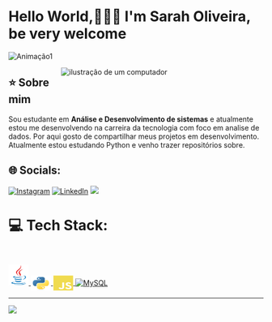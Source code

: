 # Hello World,🙋🏻‍♀️ I'm Sarah Oliveira, be very welcome 
![Animação1](https://github.com/SarahOliveiraPy/SarahOliveiraPy/assets/161997202/6ccb5c58-8e0c-40f7-9520-cd3207495fc4)

<img src="https://raw.githubusercontent.com/MicaelliMedeiros/micaellimedeiros/master/image/computer-illustration.png" alt="ilustração de um computador" min-width="400px" max-width="400px" width="400px" align="right">

## ⭐️ Sobre mim 

Sou estudante em <b>Análise e Desenvolvimento de sistemas</b> e atualmente estou me desenvolvendo na carreira da tecnologia com foco em analise de dados. Por aqui gosto de compartilhar meus projetos em desenvolvimento. Atualmente estou estudando Python e venho trazer repositórios sobre.

## 🌐 Socials:
[![Instagram](https://img.shields.io/badge/Instagram-%23E4405F.svg?logo=Instagram&logoColor=white)](https://instagram.com/https://www.instagram.com/sarahh_moonw/) [![LinkedIn](https://img.shields.io/badge/LinkedIn-%230077B5.svg?logo=linkedin&logoColor=white)](https://linkedin.com/in/https://www.linkedin.com/in/sarah-ferreira-dias-de-o-10b963231/) 
<a href = "mailto:sarahferreira1930@gmail.com"><img src="https://img.shields.io/badge/-Gmail-%23333?style=for-the-badge&logo=gmail&logoColor=white" target="_blank"></a>

# 💻 Tech Stack:
<div style="display: inline_block"><br>
  <p align="left"> <a href="https://www.java.com" target="_blank" rel="noreferrer"> <img src="https://raw.githubusercontent.com/devicons/devicon/master/icons/java/java-original.svg" alt="java" width="40" height="40"/> 
  <img align="center" alt="Rafa-Python" height="30" width="40" src="https://raw.githubusercontent.com/devicons/devicon/master/icons/python/python-original.svg">
  <img align="center" alt="Rafa-Js" height="30" width="40" src="https://raw.githubusercontent.com/devicons/devicon/master/icons/javascript/javascript-plain.svg">
  <img align="center" alt="MySQL" title="MySQL" height="30" width="40" src="https://cdn.jsdelivr.net/gh/devicons/devicon/icons/mysql/mysql-original.svg">
</div>

  



---
[![](https://visitcount.itsvg.in/api?id=SarahOliveiraPy&icon=4&color=10)](https://visitcount.itsvg.in)

<!-- Proudly created with GPRM ( https://gprm.itsvg.in ) -->

